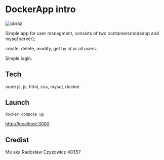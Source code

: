 # DockerApp intro
![obraz](https://github.com/akssj/DockerApp/assets/127445850/33ec762e-ac7f-4e7f-b132-d96b03f53559)

Simple app for user managment, consists of two containers(nodeapp and mysql server);

create, delete, modify, get by id or all users.

Simple login.

## Tech
node js, js, html, css, mysql, docker

## Launch
```sh
docker compose up
```

[http://localhost:3000](http://localhost:8080)

## Credist
Me aka Radosław Czyżowicz 40357
